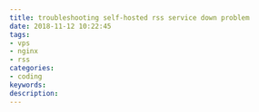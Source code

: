 ```yaml
---
title: troubleshooting self-hosted rss service down problem
date: 2018-11-12 10:22:45
tags:
- vps
- nginx
- rss
categories:
- coding
keywords:
description:
---
```


